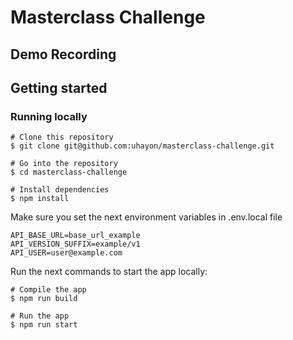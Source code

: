 # Masterclass Challenge

## Demo Recording

## Getting started

### Running locally

```
# Clone this repository
$ git clone git@github.com:uhayon/masterclass-challenge.git

# Go into the repository
$ cd masterclass-challenge

# Install dependencies
$ npm install
```

Make sure you set the next environment variables in .env.local file

```
API_BASE_URL=base_url_example
API_VERSION_SUFFIX=example/v1
API_USER=user@example.com
```

Run the next commands to start the app locally:
```
# Compile the app
$ npm run build

# Run the app
$ npm run start
```